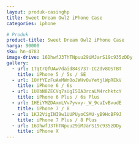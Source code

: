 ```yaml
---
layout: produk-casinghp
title: Sweet Dream Owl2 iPhone Case
categories: iphone

# Produk
product-title: Sweet Dream Owl2 iPhone Case
harga: 90000
sku: hn-4783
image-drive: 16DhwfJ3ThTNpuu29iMJarS19c935zDDy
gallery:
  - url: 1TqtrQfUAw7daid84s737-ICZdv8OSTBT
    title: iPhone 5 / 5s / SE
  - url: 1OYfYEzFuAeMWn0oJWHv0vYetjlWpREkV
    title: iPhone 6 / 6s
  - url: 1U0bN8ZECVq7sUgI5IA3rcaLM4rchktcY
    title: iPhone 6 Plus / 6s Plus
  - url: 1HEiYMZDAxmLVv7yvxy-_W_9caIvBvudE
    title: iPhone 7 / 8
  - url: 1KJ2VigINI9w1UUPUyoCSMU-yB9HcBF9J
    title: iPhone 7 Plus / 8 Plus
  - url: 16DhwfJ3ThTNpuu29iMJarS19c935zDDy
    title: iPhone X
---
```

